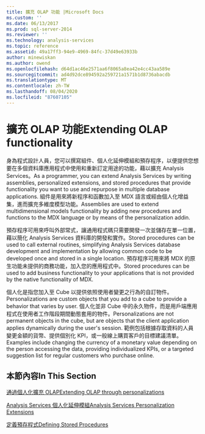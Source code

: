```yaml
---
title: 擴充 OLAP 功能 |Microsoft Docs
ms.custom: ''
ms.date: 06/13/2017
ms.prod: sql-server-2014
ms.reviewer: ''
ms.technology: analysis-services
ms.topic: reference
ms.assetid: 49a17ff3-94e9-4969-84fc-37d49e63933b
author: minewiskan
ms.author: owend
ms.openlocfilehash: d64d1ac46e2571aa6f8065a8ea42e4cc43aa589e
ms.sourcegitcommit: ad4d92dce894592a259721a1571b1d8736abacdb
ms.translationtype: MT
ms.contentlocale: zh-TW
ms.lasthandoff: 08/04/2020
ms.locfileid: "87607105"
---
```

# <a name="extending-olap-functionality"></a><span data-ttu-id="91a2e-102">擴充 OLAP 功能</span><span class="sxs-lookup"><span data-stu-id="91a2e-102">Extending OLAP functionality</span></span>
  <span data-ttu-id="91a2e-103">身為程式設計人員，您可以撰寫組件、個人化延伸模組和預存程序，以便提供您想要在多個資料庫應用程式中使用和重新訂定用途的功能，藉以擴充 Analysis Services。</span><span class="sxs-lookup"><span data-stu-id="91a2e-103">As a programmer, you can extend Analysis Services by writing assemblies, personalized extensions, and stored procedures that provide functionality you want to use and repurpose in multiple database applications.</span></span> <span data-ttu-id="91a2e-104">組件是用來將新程序和函數加入至 MDX 語言或經由個人化增益集，進而擴充多維度模型功能。</span><span class="sxs-lookup"><span data-stu-id="91a2e-104">Assemblies are used to extend multidimensional models functionality by adding new procedures and functions to the MDX language or by means of the personalization addin.</span></span>  
  
 <span data-ttu-id="91a2e-105">預存程序可用來呼叫外部常式，讓通用程式碼只需要開發一次並儲存在單一位置，藉以簡化 Analysis Services 資料庫的開發和實作。</span><span class="sxs-lookup"><span data-stu-id="91a2e-105">Stored procedures can be used to call external routines, simplifying Analysis Services database development and implementation by allowing common code to be developed once and stored in a single location.</span></span> <span data-ttu-id="91a2e-106">預存程序可用來將 MDX 的原生功能未提供的商務功能，加入您的應用程式中。</span><span class="sxs-lookup"><span data-stu-id="91a2e-106">Stored procedures can be used to add business functionality to your applications that is not provided by the native functionality of MDX.</span></span>  
  
 <span data-ttu-id="91a2e-107">個人化是指您加入至 Cube 以提供依照使用者變更之行為的自訂物件。</span><span class="sxs-lookup"><span data-stu-id="91a2e-107">Personalizations are custom objects that you add to a cube to provide a behavior that varies by user.</span></span> <span data-ttu-id="91a2e-108">個人化並非 Cube 中的永久物件，而是用戶端應用程式在使用者工作階段期間動態套用的物件。</span><span class="sxs-lookup"><span data-stu-id="91a2e-108">Personalizations are not permanent objects in the cube, but are objects that the client application applies dynamically during the user's session.</span></span> <span data-ttu-id="91a2e-109">範例包括根據存取資料的人員變更金額的貨幣、提供個別化 KPI，或一般線上購買客戶的目標建議清單。</span><span class="sxs-lookup"><span data-stu-id="91a2e-109">Examples include changing the currency of a monetary value depending on the person accessing the data, providing individualized KPIs, or a targeted suggestion list for regular customers who purchase online.</span></span>  
  
## <a name="in-this-section"></a><span data-ttu-id="91a2e-110">本節內容</span><span class="sxs-lookup"><span data-stu-id="91a2e-110">In This Section</span></span>  
 [<span data-ttu-id="91a2e-111">通過個人化擴充 OLAP</span><span class="sxs-lookup"><span data-stu-id="91a2e-111">Extending OLAP through personalizations</span></span>](extending-olap-through-personalizations.md)  
  
 [<span data-ttu-id="91a2e-112">Analysis Services 個人化延伸模組</span><span class="sxs-lookup"><span data-stu-id="91a2e-112">Analysis Services Personalization Extensions</span></span>](analysis-services-personalization-extensions.md)  
  
 [<span data-ttu-id="91a2e-113">定義預存程式</span><span class="sxs-lookup"><span data-stu-id="91a2e-113">Defining Stored Procedures</span></span>](../../multidimensional-models-extending-olap-stored-procedures/defining-stored-procedures.md)  
  
  
